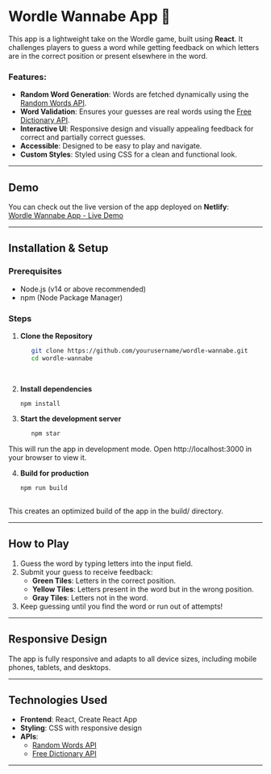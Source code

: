 # Wordle Wannabe App 🎯

This app is a lightweight take on the Wordle game, built using **React**. It challenges players to guess a word while getting feedback on which letters are in the correct position or present elsewhere in the word.

### Features:
- **Random Word Generation**: Words are fetched dynamically using the [Random Words API](http://random-word-api.herokuapp.com/home).
- **Word Validation**: Ensures your guesses are real words using the [Free Dictionary API](https://dictionaryapi.dev/).
- **Interactive UI**: Responsive design and visually appealing feedback for correct and partially correct guesses.
- **Accessible**: Designed to be easy to play and navigate.
- **Custom Styles**: Styled using CSS for a clean and functional look.

---

## Demo

You can check out the live version of the app deployed on **Netlify**:  
[Wordle Wannabe App - Live Demo](https://scintillating-froyo-faa3f7.netlify.app/)

---

## Installation & Setup

### Prerequisites
- Node.js (v14 or above recommended)
- npm (Node Package Manager)

### Steps
1. **Clone the Repository**
   ```bash
      git clone https://github.com/yourusername/wordle-wannabe.git
      cd wordle-wannabe
  
  
2. **Install dependencies**

   ```bash
   npm install
   
   
3. **Start the development server**
   ```bash
      npm star
   

This will run the app in development mode. Open http://localhost:3000 in your browser to view it.

4. **Build for production**
   ```bash
   npm run build
    
This creates an optimized build of the app in the build/ directory.

---

## How to Play

1. Guess the word by typing letters into the input field.  
2. Submit your guess to receive feedback:  
   - **Green Tiles**: Letters in the correct position.  
   - **Yellow Tiles**: Letters present in the word but in the wrong position.  
   - **Gray Tiles**: Letters not in the word.  
3. Keep guessing until you find the word or run out of attempts!

---

## Responsive Design

The app is fully responsive and adapts to all device sizes, including mobile phones, tablets, and desktops.

---

## Technologies Used

- **Frontend**: React, Create React App
- **Styling**: CSS with responsive design
- **APIs**:  
  - [Random Words API](http://random-word-api.herokuapp.com/home)  
  - [Free Dictionary API](https://dictionaryapi.dev/)

---
